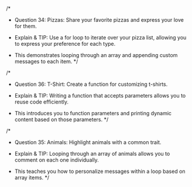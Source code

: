 /\*

- Question 34: Pizzas: Share your favorite pizzas and express your love for them.

- Explain & TIP: Use a for loop to iterate over your pizza list, allowing you to express your preference for each type.
- This demonstrates looping through an array and appending custom messages to each item.
  \*/

/\*

- Question 36: T-Shirt: Create a function for customizing t-shirts.

- Explain & TIP: Writing a function that accepts parameters allows you to reuse code efficiently.
- This introduces you to function parameters and printing dynamic content based on those parameters.
  \*/

/\*

- Question 35: Animals: Highlight animals with a common trait.

- Explain & TIP: Looping through an array of animals allows you to comment on each one individually.
- This teaches you how to personalize messages within a loop based on array items.
  \*/
